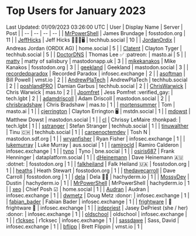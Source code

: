# Top Users for January 2023
Last Updated: 01/09/2023 03:26:00 UTC
| User | Display Name | Server | Post |
| -- | -- | -- | -- |
| [MrPowerShell](https://fosstodon.org/@MrPowerShell) | James Brundage | fosstodon.org | 11 |
| [JeffHicks](https://techhub.social/@JeffHicks) | Jeff Hicks 🐶🎼🍷🖥️ | techhub.social | 10 |
| [JordanOrdix](https://home.social/@JordanOrdix) | Andreas Jordan (ORDIX AG) | home.social | 5 |
| [Clatent](https://techhub.social/@Clatent) | Clayton Tyger | techhub.social | 5 |
| [DoctorDNS](https://masto.ai/@DoctorDNS) | Thomas Lee ✅ :patreon: | masto.ai | 5 |
| [matty](https://mastodonapp.uk/@matty) | matty of salisbury | mastodonapp.uk | 3 |
| [mikekanakos](https://fosstodon.org/@mikekanakos) | Mike Kanakos | fosstodon.org | 3 |
| [geekland](https://mastodon.social/@geekland) | Geekland | mastodon.social | 3 |
| [recordedparadox](https://infosec.exchange/@recordedparadox) | Recorded Paradox | infosec.exchange | 2 |
| [asoftman](https://vmst.io/@asoftman) | Bill Powell | vmst.io | 2 |
| [AndrewPlaTech](https://techhub.social/@AndrewPlaTech) | AndrewPlaTech | techhub.social | 2 |
| [poshlandPRO](https://techhub.social/@poshlandPRO) | Damian Garbus | techhub.social | 2 |
| [ChrisWarwick](https://mas.to/@ChrisWarwick) | Chris Warwick | mas.to | 2 |
| [Jpomfret](https://tech.lgbt/@Jpomfret) | Jess Pomfret :verified_gay: | tech.lgbt | 2 |
| [adamdriscoll](https://mastodon.social/@adamdriscoll) | Adam Driscoll | mastodon.social | 2 |
| [chrisbradshaw](https://mas.to/@chrisbradshaw) | Chris Bradshaw | mas.to | 1 |
| [mortensummer](https://masto.ai/@mortensummer) | Tom | masto.ai | 1 |
| [cjerrington](https://mstdn.social/@cjerrington) | Clayton Errington 🖥️ | mstdn.social | 1 |
| [mdowst](https://mastodon.social/@mdowst) | Matthew Dowst | mastodon.social | 1 |
| [cl](https://tech.lgbt/@cl) | Chrissy LeMaire :thonkpad: | tech.lgbt | 1 |
| [sstranger](https://techhub.social/@sstranger) | Stefan Stranger | techhub.social | 1 |
| [tinuwalther](https://techhub.social/@tinuwalther) | Tinu 🇨🇭 | techhub.social | 1 |
| [carpenoctemdev](https://mastodon.sdf.org/@carpenoctemdev) | Tosh N | mastodon.sdf.org | 1 |
| [wryanfisher](https://infosec.exchange/@wryanfisher) | Ryan Fisher | infosec.exchange | 1 |
| [lukemurray](https://aus.social/@lukemurray) | Luke Murray | aus.social | 1 |
| [ramirocld](https://infosec.exchange/@ramirocld) | Ramiro Calderon | infosec.exchange | 1 |
| [tyno](https://bne.social/@tyno) | Tyno | bne.social | 1 |
| [osiris687](https://dataplatform.social/@osiris687) | Frank Henninger | dataplatform.social | 1 |
| [dHeinemann](https://fosstodon.org/@dHeinemann) | Dave Heinemann 🇦🇺 :dotnet: | fosstodon.org | 1 |
| [falkheiland](https://fosstodon.org/@falkheiland) | Falk Heiland 🇺🇦 | fosstodon.org | 1 |
| [heaths](https://fosstodon.org/@heaths) | Heath Stewart | fosstodon.org | 1 |
| [thedavecarroll](https://fosstodon.org/@thedavecarroll) | Dave Carroll | fosstodon.org | 1 |
| [dela](https://hachyderm.io/@dela) | Dela 🏳️‍🌈 | hachyderm.io | 1 |
| [MossyDev](https://hachyderm.io/@MossyDev) | Dustin | hachyderm.io | 1 |
| [MrPowerShell](https://hachyderm.io/@MrPowerShell) | MrPowerShell | hachyderm.io | 1 |
| [xeo](https://home.social/@xeo) | Chief Posh ☑ | home.social | 1 |
| [Audran](https://infosec.exchange/@Audran) | Audran | infosec.exchange | 1 |
| [dwmetz](https://infosec.exchange/@dwmetz) | Doug Metz :donor: | infosec.exchange | 1 |
| [fabian_bader](https://infosec.exchange/@fabian_bader) | Fabian Bader | infosec.exchange | 1 |
| [frightware](https://infosec.exchange/@frightware) | 👻 frightware 👻 | infosec.exchange | 1 |
| [jrdepriest](https://infosec.exchange/@jrdepriest) | Jasey DePriest (she / her) :donor: | infosec.exchange | 1 |
| [oldschool](https://infosec.exchange/@oldschool) | oldschool | infosec.exchange | 1 |
| [r1cksec](https://infosec.exchange/@r1cksec) | r1cksec | infosec.exchange | 1 |
| [sassdawe](https://infosec.exchange/@sassdawe) | Sass, David | infosec.exchange | 1 |
| [bflipp](https://vmst.io/@bflipp) | Brett Flippin | vmst.io | 1 |
